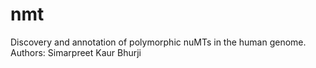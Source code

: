 # nmt
Discovery and annotation of polymorphic nuMTs in the human genome.  
Authors: Simarpreet Kaur Bhurji
